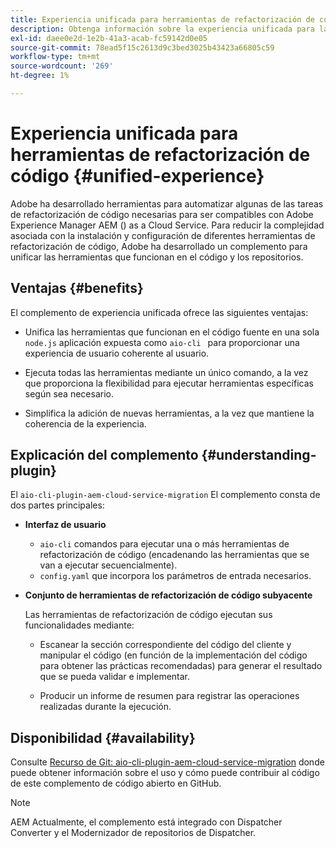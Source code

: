 ```yaml
---
title: Experiencia unificada para herramientas de refactorización de código
description: Obtenga información sobre la experiencia unificada para las herramientas de refactorización de código.
exl-id: daee0e2d-1e2b-41a3-acab-fc59142d0e05
source-git-commit: 78ead5f15c2613d9c3bed3025b43423a66805c59
workflow-type: tm+mt
source-wordcount: '269'
ht-degree: 1%

---
```


# Experiencia unificada para herramientas de refactorización de código {#unified-experience}

Adobe ha desarrollado herramientas para automatizar algunas de las tareas de refactorización de código necesarias para ser compatibles con Adobe Experience Manager AEM () as a Cloud Service. Para reducir la complejidad asociada con la instalación y configuración de diferentes herramientas de refactorización de código, Adobe ha desarrollado un complemento para unificar las herramientas que funcionan en el código y los repositorios.

## Ventajas {#benefits}

El complemento de experiencia unificada ofrece las siguientes ventajas:

* Unifica las herramientas que funcionan en el código fuente en una sola `node.js` aplicación expuesta como `aio-cli ` para proporcionar una experiencia de usuario coherente al usuario.

* Ejecuta todas las herramientas mediante un único comando, a la vez que proporciona la flexibilidad para ejecutar herramientas específicas según sea necesario.

* Simplifica la adición de nuevas herramientas, a la vez que mantiene la coherencia de la experiencia.

## Explicación del complemento {#understanding-plugin}

El `aio-cli-plugin-aem-cloud-service-migration` El complemento consta de dos partes principales:

* **Interfaz de usuario**

   * `aio-cli` comandos para ejecutar una o más herramientas de refactorización de código (encadenando las herramientas que se van a ejecutar secuencialmente).
   * `config.yaml` que incorpora los parámetros de entrada necesarios.

* **Conjunto de herramientas de refactorización de código subyacente**

  Las herramientas de refactorización de código ejecutan sus funcionalidades mediante:

   * Escanear la sección correspondiente del código del cliente y manipular el código (en función de la implementación del código para obtener las prácticas recomendadas) para generar el resultado que se pueda validar e implementar.

   * Producir un informe de resumen para registrar las operaciones realizadas durante la ejecución.

## Disponibilidad {#availability}

Consulte [Recurso de Git: aio-cli-plugin-aem-cloud-service-migration](https://github.com/adobe/aio-cli-plugin-aem-cloud-service-migration) donde puede obtener información sobre el uso y cómo puede contribuir al código de este complemento de código abierto en GitHub.

>[!NOTE]
>AEM Actualmente, el complemento está integrado con Dispatcher Converter y el Modernizador de repositorios de Dispatcher.
